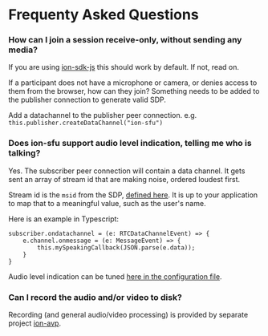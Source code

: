 # Frequenty Asked Questions

### How can I join a session receive-only, without sending any media?

If you are using [ion-sdk-js](https://github.com/pion/ion-sdk-js) this should work by default. If not, read on.

If a participant does not have a microphone or camera, or denies access to them from the browser, how can they join? Something needs to be added to the publisher connection to generate valid SDP.

Add a datachannel to the publisher peer connection. e.g. `this.publisher.createDataChannel("ion-sfu")`

### Does ion-sfu support audio level indication, telling me who is talking?

Yes. The subscriber peer connection will contain a data channel. It gets sent an array of stream id that are making noise, ordered loudest first.

Stream id is the `msid` from the SDP, [defined here](https://tools.ietf.org/html/draft-ietf-mmusic-msid-17). It is up to your application to map that to a meaningful value, such as the user's name.

Here is an example in Typescript:
```
subscriber.ondatachannel = (e: RTCDataChannelEvent) => {
	e.channel.onmessage = (e: MessageEvent) => {
		this.mySpeakingCallback(JSON.parse(e.data));
	}
}
```

Audio level indication can be tuned [here in the configuration file](https://github.com/robknopf/ion-sfu/blob/master/config.toml#L15-L28).

### Can I record the audio and/or video to disk?

Recording (and general audio/video processing) is provided by separate project [ion-avp](https://github.com/pion/ion-avp/).

